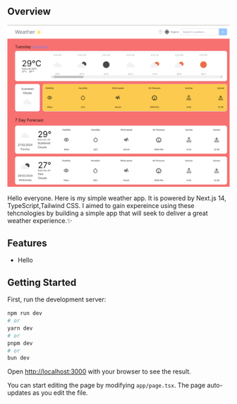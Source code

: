 
## Overview
![alt text](image.png)

Hello everyone.
Here is my simple weather app. It is powered by Next.js 14, TypeScript,Tailwind CSS. I aimed to gain expereince using these tehcnologies by building a simple app that will seek to deliver a great weather experience.✨ 


## Features
<ul>
    <li>Hello</l1>
</ul>

## Getting Started

First, run the development server:

```bash
npm run dev
# or
yarn dev
# or
pnpm dev
# or
bun dev
```

Open [http://localhost:3000](http://localhost:3000) with your browser to see the result.

You can start editing the page by modifying `app/page.tsx`. The page auto-updates as you edit the file.

